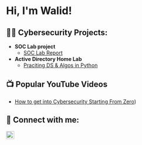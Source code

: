 <h1>Hi, I'm Walid! </h1>

<h2>👨‍💻 Cybersecurity Projects:</h2>


- <b>SOC Lab project</b>
  - [SOC Lab Report](https://github.com/walidwxw/walidwxw/blob/main/Rapport%20SOC.pdf)
- <b>Active Directory Home Lab</b>
  - [Praciting DS & Algos in Python](https://github.com/joshmadakor1/Algorithms-Practice)

<h2>📺 Popular YouTube Videos</h2>

- [How to get into Cybersecurity Starting From Zero](https://youtu.be/VXxH4n684HE?si=VE8VilDW7eL5ZJzD))


<h2> 🤳 Connect with me:</h2>

[<img align="left" alt="WalidAubouhan | LinkedIn" width="22px" src="https://cdn.jsdelivr.net/npm/simple-icons@v3/icons/linkedin.svg" />][linkedin]


[linkedin]: https://linkedin.com/in/walid-aubouhan-972727253/

<!--
**joshmadakor1/joshmadakor1** is a ✨ _special_ ✨ repository because its `README.md` (this file) appears on your GitHub profile.

Here are some ideas to get you started:

- 🔭 I’m currently working on ...
- 🌱 I’m currently learning ...
- 👯 I’m looking to collaborate on ...
- 🤔 I’m looking for help with ...
- 💬 Ask me about ...
- 📫 How to reach me: ...
- 😄 Pronouns: ...
- ⚡ Fun fact: ...
-->

